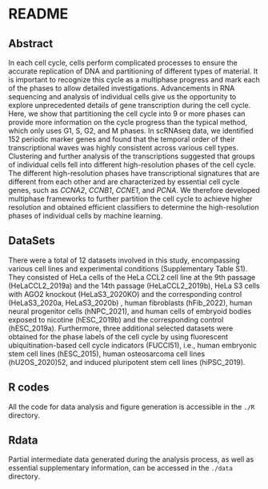 # README

## Abstract

In each cell cycle, cells perform complicated processes to ensure the accurate replication of DNA and partitioning of different types of material. It is important to recognize this cycle as a multiphase progress and mark each of the phases to allow detailed investigations. Advancements in RNA sequencing and analysis of individual cells give us the opportunity to explore unprecedented details of gene transcription during the cell cycle. Here, we show that partitioning the cell cycle into 9 or more phases can provide more information on the cycle progress than the typical method, which only uses G1, S, G2, and M phases. In scRNAseq data, we identified 152 periodic marker genes and found that the temporal order of their transcriptional waves was highly consistent across various cell types. Clustering and further analysis of the transcriptions suggested that groups of individual cells fell into different high-resolution phases of the cell cycle. The different high-resolution phases have transcriptional signatures that are different from each other and are characterized by essential cell cycle genes, such as *CCNA2*, *CCNB1*, *CCNE1*, and *PCNA*. We therefore developed multiphase frameworks to further partition the cell cycle to achieve higher resolution and obtained efficient classifiers to determine the high-resolution phases of individual cells by machine learning.

## DataSets

There were a total of 12 datasets involved in this study, encompassing various cell lines and experimental conditions (Supplementary Table S1). They consisted of HeLa cells of the HeLa CCL2 cell line at the 9th passage (HeLaCCL2_2019a) and the 14th passage (HeLaCCL2_2019b), HeLa S3 cells with AGO2 knockout (HeLaS3_2020KO) and the corresponding control (HeLaS3_2020a, HeLaS3_2020b) , human fibroblasts (hFib_2022), human neural progenitor cells (hNPC_2021), and human cells of embryoid bodies exposed to nicotine (hESC_2019b) and the corresponding control (hESC_2019a). Furthermore, three additional selected datasets were obtained for the phase labels of the cell cycle by using fluorescent ubiquitination-based cell cycle indicators (FUCCI51), i.e., human embryonic stem cell lines (hESC_2015), human osteosarcoma cell lines (hU2OS_2020)52, and induced pluripotent stem cell lines (hiPSC_2019).

## R codes

All the code for data analysis and figure generation is accessible in the `./R` directory.

## Rdata

Partial intermediate data generated during the analysis process, as well as essential supplementary information, can be accessed in the `./data` directory.
